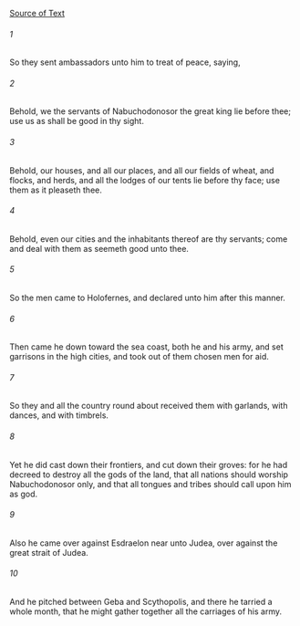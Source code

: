 [Source of Text](https://github.com/scrollmapper/bible_databases_deuterocanonical)

###### 1
So they sent ambassadors unto him to treat of peace, saying,

###### 2
Behold, we the servants of Nabuchodonosor the great king lie before thee; use us as shall be good in thy sight.

###### 3
Behold, our houses, and all our places, and all our fields of wheat, and flocks, and herds, and all the lodges of our tents lie before thy face; use them as it pleaseth thee.

###### 4
Behold, even our cities and the inhabitants thereof are thy servants; come and deal with them as seemeth good unto thee.

###### 5
So the men came to Holofernes, and declared unto him after this manner.

###### 6
Then came he down toward the sea coast, both he and his army, and set garrisons in the high cities, and took out of them chosen men for aid.

###### 7
So they and all the country round about received them with garlands, with dances, and with timbrels.

###### 8
Yet he did cast down their frontiers, and cut down their groves: for he had decreed to destroy all the gods of the land, that all nations should worship Nabuchodonosor only, and that all tongues and tribes should call upon him as god.

###### 9
Also he came over against Esdraelon near unto Judea, over against the great strait of Judea.

###### 10
And he pitched between Geba and Scythopolis, and there he tarried a whole month, that he might gather together all the carriages of his army.